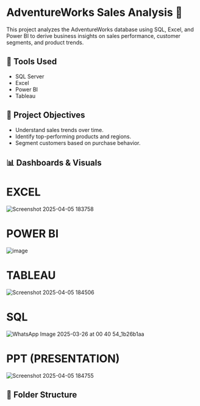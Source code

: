 # AdventureWorks Sales Analysis 🚀

This project analyzes the AdventureWorks database using SQL, Excel, and Power BI to derive business insights on sales performance, customer segments, and product trends.

## 📁 Tools Used
- SQL Server
- Excel
- Power BI
- Tableau

## 🧠 Project Objectives
- Understand sales trends over time.
- Identify top-performing products and regions.
- Segment customers based on purchase behavior.

## 📊 Dashboards & Visuals
# EXCEL
![Screenshot 2025-04-05 183758](https://github.com/user-attachments/assets/0a732d4e-e74d-451b-aa90-0aae99059f62)

# POWER BI
![image](https://github.com/user-attachments/assets/6ddd1006-c1d9-4b7b-b0c3-ad8f2b4f150d)

# TABLEAU
![Screenshot 2025-04-05 184506](https://github.com/user-attachments/assets/89e24c72-019a-4a00-bf50-d1b3866d7d93)

# SQL
![WhatsApp Image 2025-03-26 at 00 40 54_1b26b1aa](https://github.com/user-attachments/assets/b6ef4a76-3086-4865-9016-3d364acb75e2)

# PPT (PRESENTATION)
![Screenshot 2025-04-05 184755](https://github.com/user-attachments/assets/bdfb2c69-3709-4b67-8aff-3359f51fe8ff)


## 📂 Folder Structure



